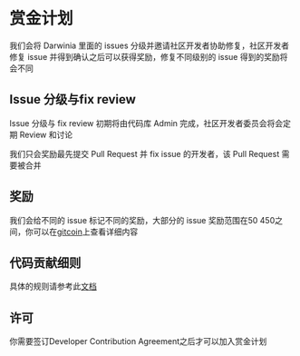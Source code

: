 # 赏金计划

我们会将 Darwinia 里面的 issues 分级并邀请社区开发者协助修复，社区开发者修复 issue 并得到确认之后可以获得奖励，修复不同级别的 issue 得到的奖励将会不同

## Issue 分级与fix review

Issue 分级与 fix review 初期将由代码库 Admin 完成，社区开发者委员会将会定期 Review 和讨论

我们只会奖励最先提交 Pull Request 并 fix issue 的开发者，该 Pull Request 需要被合并

## 奖励

我们会给不同的 issue 标记不同的奖励，大部分的 issue 奖励范围在$50~$450之间，你可以在[gitcoin](https://gitcoin.co/)上查看详细内容

## 代码贡献细则

具体的规则请参考此[文档](https://github.com/darwinia-network/darwinia/blob/develop/CONTRIBUTING.adoc)

## 许可

你需要签订Developer Contribution Agreement之后才可以加入赏金计划
